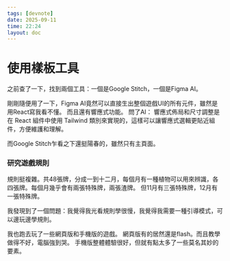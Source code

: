 ```yaml
---
tags: [devnote]
date: 2025-09-11
time: 22:24
layout: doc
---
```


# 使用樣板工具

<DocDate :date="$frontmatter.date" />

之前查了一下，找到兩個工具：一個是Google Stitch，一個是Figma AI。

剛剛隨便用了一下，Figma AI竟然可以直接生出整個遊戲UI的所有元件，雖然是用React寫我看不懂。 而且還有響應式功能。
問了AI：
響應式佈局和尺寸調整是在 React 組件中使用 Tailwind 類別來實現的，這樣可以讓響應式選輯更貼近組件，方便維護和理解。

而Google Stitch乍看之下還挺陽春的，雖然只有主頁面。



### 研究遊戲規則
規則挺複雜。共48張牌，分成一到十二月，每個月有一種植物可以用來辨識，各四張牌。每個月幾乎會有兩張特殊牌，兩張渣牌。
但11月有三張特殊牌，12月有一張特殊牌。

我發現到了一個問題：我覺得我光看規則學很慢，我覺得我需要一種引導模式，可以邊玩邊學規則。

我也跑去玩了一些網頁版和手機版的遊戲。
網頁版有的居然還是flash。而且教學做得不好，電腦強到哭。
手機版整體體驗很好，但就有點太多了一些莫名其妙的要素。
